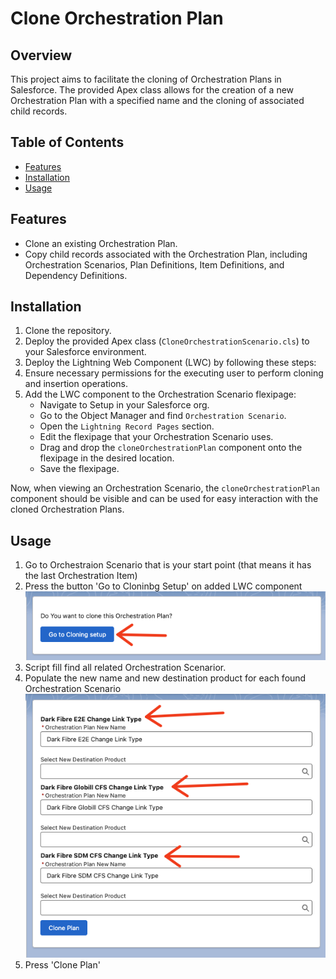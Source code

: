 # Clone Orchestration Plan

## Overview

This project aims to facilitate the cloning of Orchestration Plans in Salesforce. The provided Apex class allows for the creation of a new Orchestration Plan with a specified name and the cloning of associated child records.

## Table of Contents

- [Features](#features)
- [Installation](#installation)
- [Usage](#usage)

## Features

- Clone an existing Orchestration Plan.
- Copy child records associated with the Orchestration Plan, including Orchestration Scenarios, Plan Definitions, Item Definitions, and Dependency Definitions.

## Installation

1. Clone the repository.
2. Deploy the provided Apex class (`CloneOrchestrationScenario.cls`) to your Salesforce environment.
3. Deploy the Lightning Web Component (LWC) by following these steps:
4. Ensure necessary permissions for the executing user to perform cloning and insertion operations.
5. Add the LWC component to the Orchestration Scenario flexipage:
   - Navigate to Setup in your Salesforce org.
   - Go to the Object Manager and find `Orchestration Scenario`.
   - Open the `Lightning Record Pages` section.
   - Edit the flexipage that your Orchestration Scenario uses.
   - Drag and drop the `cloneOrchestrationPlan` component onto the flexipage in the desired location.
   - Save the flexipage.

Now, when viewing an Orchestration Scenario, the `cloneOrchestrationPlan` component should be visible and can be used for easy interaction with the cloned Orchestration Plans.


## Usage

1. Go to Orchestraion Scenario that is your start point (that means it has the last Orchestration Item)
2. Press the button 'Go to Cloninbg Setup' on added LWC component
![Step 1](img/Step1.png)
3. Script fill find all related Orchestration Scenarior.
4. Populate the new name and new destination product for each found Orchestration Scenario
![Step 2](img/Step2.png)
5. Press 'Clone Plan'

